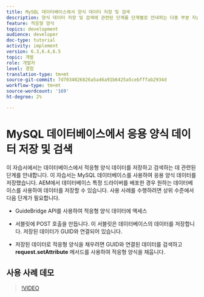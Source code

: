 ```yaml
---
title: MySQL 데이터베이스에서 양식 데이터 저장 및 검색
description: 양식 데이터 저장 및 검색에 관련된 단계를 단계별로 안내하는 다중 부분 자습서
feature: 적응형 양식
topics: development
audience: developer
doc-type: tutorial
activity: implement
version: 6.3,6.4,6.5
topic: 개발
role: 개발자
level: 경험
translation-type: tm+mt
source-git-commit: 7d7034026826a5a46a91b6425a5cebfffab2934d
workflow-type: tm+mt
source-wordcount: '169'
ht-degree: 2%

---
```



# MySQL 데이터베이스에서 응용 양식 데이터 저장 및 검색

이 자습서에서는 데이터베이스에서 적응형 양식 데이터를 저장하고 검색하는 데 관련된 단계를 안내합니다. 이 자습서는 MySQL 데이터베이스를 사용하여 응용 양식 데이터를 저장했습니다. AEM에서 데이터베이스 특정 드라이버를 배포한 경우 원하는 데이터베이스를 사용하여 데이터를 저장할 수 있습니다. 사용 사례를 수행하려면 상위 수준에서 다음 단계가 필요합니다.

* GuideBridge API를 사용하여 적응형 양식 데이터에 액세스

* 서블릿에 POST 호출을 만듭니다. 이 서블릿은 데이터베이스의 데이터를 저장합니다. 저장된 데이터가 GUID와 연결되어 있습니다.

* 저장된 데이터로 적응형 양식을 채우려면 GUID와 연결된 데이터를 검색하고 **request.setAttribute** 메서드를 사용하여 적응형 양식을 채웁니다.

## 사용 사례 데모

>[!VIDEO](https://video.tv.adobe.com/v/27829?quality=9&learn=on)
